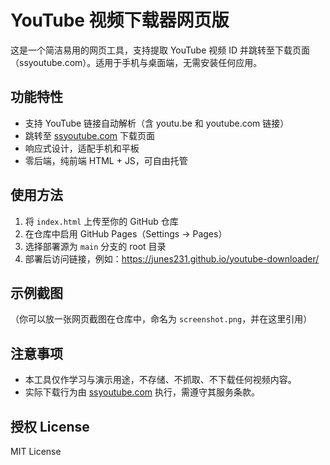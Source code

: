 # YouTube 视频下载器网页版

这是一个简洁易用的网页工具，支持提取 YouTube 视频 ID 并跳转至下载页面（ssyoutube.com）。适用于手机与桌面端，无需安装任何应用。

## 功能特性

- 支持 YouTube 链接自动解析（含 youtu.be 和 youtube.com 链接）
- 跳转至 [ssyoutube.com](https://ssyoutube.com) 下载页面
- 响应式设计，适配手机和平板
- 零后端，纯前端 HTML + JS，可自由托管

## 使用方法

1. 将 `index.html` 上传至你的 GitHub 仓库
2. 在仓库中启用 GitHub Pages（Settings → Pages）
3. 选择部署源为 `main` 分支的 root 目录
4. 部署后访问链接，例如：https://junes231.github.io/youtube-downloader/

## 示例截图

（你可以放一张网页截图在仓库中，命名为 `screenshot.png`，并在这里引用）

## 注意事项

- 本工具仅作学习与演示用途，不存储、不抓取、不下载任何视频内容。
- 实际下载行为由 [ssyoutube.com](https://ssyoutube.com) 执行，需遵守其服务条款。

## 授权 License

MIT License

